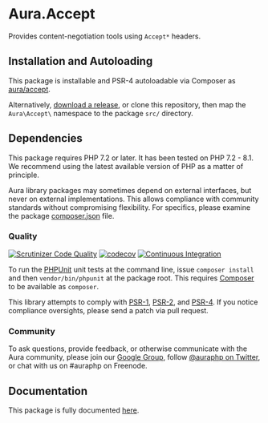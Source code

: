 # Aura.Accept

Provides content-negotiation tools using `Accept*` headers.

## Installation and Autoloading

This package is installable and PSR-4 autoloadable via Composer as
[aura/accept][].

Alternatively, [download a release][], or clone this repository, then map the
`Aura\Accept\` namespace to the package `src/` directory.

## Dependencies

This package requires PHP 7.2 or later. It has been tested on PHP 7.2 - 8.1. We recommend using the latest available version of PHP as a matter of principle.

Aura library packages may sometimes depend on external interfaces, but never on
external implementations. This allows compliance with community standards
without compromising flexibility. For specifics, please examine the package
[composer.json][] file.

### Quality

[![Scrutinizer Code Quality](https://scrutinizer-ci.com/g/auraphp/Aura.Accept/badges/quality-score.png?b=4.x)](https://scrutinizer-ci.com/g/auraphp/Aura.Accept/)
[![codecov](https://codecov.io/gh/auraphp/Aura.Accept/branch/4.x/graph/badge.svg?token=UASDouLxyc)](https://codecov.io/gh/auraphp/Aura.Accept)
[![Continuous Integration](https://github.com/auraphp/Aura.Accept/actions/workflows/continuous-integration.yml/badge.svg?branch=4.x)](https://github.com/auraphp/Aura.Accept/actions/workflows/continuous-integration.yml)

To run the [PHPUnit](http://phpunit.de/manual/) unit tests at the command line, issue `composer install` and then `vendor/bin/phpunit` at the package root. This requires [Composer](http://getcomposer.org/) to be available as `composer`.

This library attempts to comply with [PSR-1][], [PSR-2][], and [PSR-4][]. If
you notice compliance oversights, please send a patch via pull request.

### Community

To ask questions, provide feedback, or otherwise communicate with the Aura community, please join our [Google Group](http://groups.google.com/group/auraphp), follow [@auraphp on Twitter](http://twitter.com/auraphp), or chat with us on #auraphp on Freenode.

## Documentation

This package is fully documented [here](./docs/index.md).

[PSR-1]: https://github.com/php-fig/fig-standards/blob/master/accepted/PSR-1-basic-coding-standard.md
[PSR-2]: https://github.com/php-fig/fig-standards/blob/master/accepted/PSR-2-coding-style-guide.md
[PSR-4]: https://github.com/php-fig/fig-standards/blob/master/accepted/PSR-4-autoloader.md
[download a release]: https://github.com/auraphp/Aura.Accept/releases
[aura/accept]: https://packagist.org/packages/aura/accept
[composer.json]: ./composer.json